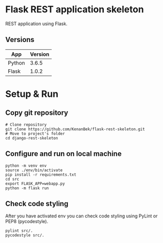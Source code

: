 # Flask REST application skeleton

REST application using Flask.

## Versions

App | Version
--- | ---
Python | 3.6.5
Flask | 1.0.2

# Setup & Run

## Copy git repository

    # Clone repository
    git clone https://github.com/KenanBek/flask-rest-skeleton.git
    # Move to project's folder
    cd django-rest-skeleton

## Configure and run on local machine
    python -m venv env
    source ./env/bin/activate
    pip install -r requirements.txt
    cd src
    export FLASK_APP=webapp.py
    python -m flask run

## Check code styling

After you have activated env you can check code styling using PyLint or PEP8 (pycodestyle).

    pylint src/.
    pycodestyle src/.
